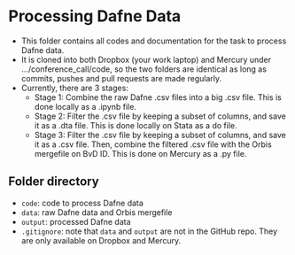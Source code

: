 # Processing Dafne Data

- This folder contains all codes and documentation for the task to process Dafne data. 
- It is cloned into both Dropbox (your work laptop) and Mercury under .../conference_call/code, 
so the two folders are identical as long as commits, pushes and pull requests are made regularly.
- Currently, there are 3 stages:
  - Stage 1: Combine the raw Dafne .csv files into a big .csv file. This is done locally as a .ipynb file.
  - Stage 2: Filter the .csv file by keeping a subset of columns, and save it as a .dta file. This is done locally on Stata as a do file.
  - Stage 3: Filter the .csv file by keeping a subset of columns, and save it as a .csv file. Then, combine the filtered .csv file with the Orbis mergefile on BvD ID. This is done on Mercury as a .py file.

## Folder directory

- `code`: code to process Dafne data
- `data`: raw Dafne data and Orbis mergefile
- `output`: processed Dafne data
- `.gitignore`: note that `data` and `output` are not in the GitHub repo. They are only available on Dropbox and Mercury.
